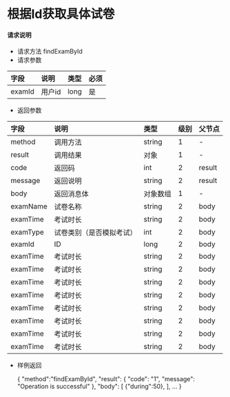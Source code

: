 # 根据Id获取具体试卷

#### **请求说明**

* 请求方法 findExamById
* 请求参数

| 字段 | 说明 | 类型 | 必须 |
| :--- | :--- | :--- | :--- |
| examId| 用户id | long | 是 |

* 返回参数

| 字段 | 说明 | 类型 | 级别 | 父节点 |
| :--- | :--- | :--- | :--- | :--- |
| method| 调用方法 | string | 1 | - |
| result | 调用结果 | 对象 | 1 | - |
| code | 返回码| int | 2 | result |
| message| 返回说明 | string | 2 | result |
| body | 返回消息体 | 对象数组 | 1 | - |
| examName| 试卷名称| string | 2 | body|
| examTime| 考试时长 | string | 2 | body|
| examType| 试卷类别（是否模拟考试） | int| 2 | body|
| examId| ID | long| 2 | body|
| examTime| 考试时长 | string | 2 | body|
| examTime| 考试时长 | string | 2 | body|
| examTime| 考试时长 | string | 2 | body|
| examTime| 考试时长 | string | 2 | body|
| examTime| 考试时长 | string | 2 | body|
| examTime| 考试时长 | string | 2 | body|
| examTime| 考试时长 | string | 2 | body|
| examTime| 考试时长 | string | 2 | body|

* 样例返回
 
             
    {
    "method":"findExamById",
    "result":
        {
        "code": "1",
        "message": "Operation is successful"
        },
    "body":
        [
            {"during":50},
        ],
        ...
    }
